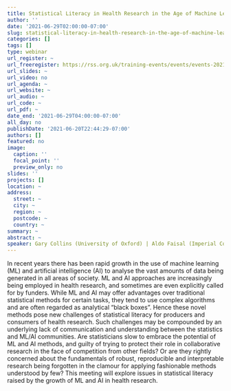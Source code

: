 ```yaml
---
title: Statistical Literacy in Health Research in the Age of Machine Learning and Artificial Intelligence
author: ''
date: '2021-06-29T02:00:00-07:00'
slug: statistical-literacy-in-health-research-in-the-age-of-machine-learning-and-artificial-intelligence
categories: []
tags: []
type: webinar
url_register: ~
url_freeregister: https://rss.org.uk/training-events/events/events-2021/sections/statistical-literacy-in-health-research-in-the-age/
url_slides: ~
url_video: no
url_agenda: ~
url_website: ~
url_audio: ~
url_code: ~
url_pdf: ~
date_end: '2021-06-29T04:00:00-07:00'
all_day: no
publishDate: '2021-06-20T22:44:29-07:00'
authors: []
featured: no
image:
  caption: ''
  focal_point: ''
  preview_only: no
slides: ''
projects: []
location: ~
address:
  street: ~
  city: ~
  region: ~
  postcode: ~
  country: ~
summary: ~
abstract: ~
speaker: Gary Collins (University of Oxford) | Aldo Faisal (Imperial College London) | Xiao Liu (University of Birmingham) | Mario Moroso (NIHR Central Commissioning Facility)
---
```

<!--more-->
In recent years there has been rapid growth in the use of machine learning (ML) and artificial intelligence (AI) to analyse the vast amounts of data being generated in all areas of society. ML and AI approaches are increasingly being employed in health research, and sometimes are even explicitly called for by funders. While ML and AI may offer advantages over traditional statistical methods for certain tasks, they tend to use complex algorithms and are often regarded as analytical “black boxes”. Hence these novel methods pose new challenges of statistical literacy for producers and consumers of health research. Such challenges may be compounded by an underlying lack of communication and understanding between the statistics and ML/AI communities. Are statisticians slow to embrace the potential of ML and AI methods, and guilty of trying to protect their role in collaborative research in the face of competition from other fields? Or are they rightly concerned about the fundamentals of robust, reproducible and interpretable research being forgotten in the clamour for applying fashionable methods understood by few? This meeting will explore issues in statistical literacy raised by the growth of ML and AI in health research.